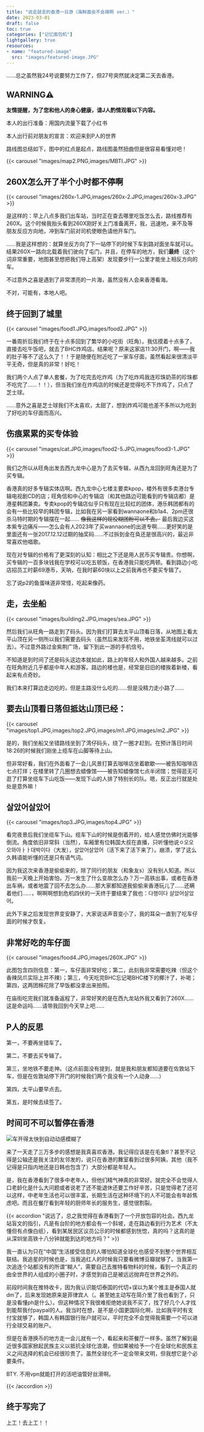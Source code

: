```yaml
---
title: "说走就走的香港一日游（海鲜面会不会辣啊 ver.）"
date: 2023-03-01
draft: false
toc: true
categories: ["记忆面包机"]
lightgallery: true
resources:
- name: "featured-image"
  src: "images/featured-image.JPG"
---
```


<!--
{{< carousel "images/cat3.jpg,images/cat2.jpg,images/cat1.jpg" >}}


-->

……总之虽然我24号说要努力工作了，但27号突然就决定第二天去香港。

## WARNING⚠️

**友情提醒，为了您和他人的身心健康，请J人酌情观看以下内容。**

本人的出行准备：用国内流量下载了小红书

本人出行前对朋友的宣言：欢迎来到P人的世界

路线图总结如下，图中的红点是起点，路线图虽然扭曲但是很容易看懂对吧！

{{< carousel "images/map2.PNG,images/MBTI.JPG" >}}

## 260X怎么开了半个小时都不停啊

{{< carousel "images/260x-1.JPG,images/260x-2.JPG,images/260x-3.JPG" >}}

是这样的：早上八点多我们出车站，当时正在查去哪里吃饭怎么去，路线推荐有260X。这个时候我抬头看到260X刚好关上门准备离开，我，迅速地，来不及等朋友反应方向地，冲到车门前对司机使眼色请他开车门。

……我是这样想的：就算坐反方向了下一站停下的时候下车到路对面坐车就可以。结果260X一路向北载着我们驶向了屯门，并且，在停车的地方，我们**最终**（这个词非常重要，地图甚至想把我们导上高架）发现要步行一公里才能坐上相反方向的车。

不过意外之喜是遇到了非常漂亮的一片海，虽然没有人会来香港看海。

不对，可能有，本地人吧。

## 终于回到了城里

{{< carousel "images/food1.JPG,images/food2.JPG" >}}

一番周折后我们终于在十点多回到了繁华的小吃街（旺角）。我估摸着十点多了，直接去吃午饭吧，就去了BHC炸鸡店。结果呢？原来这家店11:30开门，啊——我的肚子等不了这么久了！！于是随便在附近吃了一家车仔面，虽然看起来很清淡平平无奇，但是真的非常！好吃！

我们两个人点了单人套餐，为了吃完去吃炸鸡（为了吃炸鸡我连珍珠奶茶的珍珠都不吃完了……！！），但当我们坐在炸鸡店的时候还是觉得吃不下炸鸡了，只点了芝士球。

……意外之喜是芝士球我们不太喜欢，太甜了，想到炸鸡可能也差不多所以为吃到了好吃的车仔面而高兴。

## 伤痕累累的买专体验

{{< carousel "images/cat.JPG,images/food2-5.JPG,images/food3-1.JPG" >}}

我们之所以从旺角出发去西九龙中心是为了去买专辑，从西九龙回到旺角还是为了买专辑。

香港真的好多专辑实体店啊。西九龙中心七楼主要卖kpop，楼外有很多卖港台专辑电视剧CD的店；旺角信和中心的专辑店（和其他路边可能看到的专辑店都）是港星韩团兼卖。专卖kpop的专辑店似乎只有现在比较红的团体，港乐韩团都有的会有一些比较早的韩团专辑，比如我在另一家看到wannaone和b1a4、2pm还很杀马特时期的专辑摆在一起…… ~~像我这样的现役糊团粉可以不去。~~ 最后我边买这本紫专边痛斥——怎么会有人2023年了买wannaone的出道专啊……更好笑的是里面还有一张2017.12.12过期的抽奖码……不过拆到金在奂还是很高兴的，最近非常喜欢他唱歌。

现在对专辑的价格有了更深刻的认知：相比之下还是用人民币买专辑贵。你想啊，买专辑的一百多块钱我在学校可以吃五顿饭，在香港我只能吃两顿。看到路边小吃店招员工时薪69港币，天呐，在我时薪60块以上之前我再也不要买专辑了。

忘了说p2的鱼蛋味道非常怪，吃起来像药。

## 走，去坐船

{{< carousel "images/building2.JPG,images/sea.JPG" >}}

然后我们从旺角一路走到了码头。因为我们打算去太平山顶看日落，从地图上看太平山顶在另一侧所以我们需要去码头（虽然后来发现不用，地铁坐荃湾线就可以过去）。不过意外路过金紫荆广场，留下到此一游的手机信号。

不知道是到时间了还是码头这边本就如此，路上的年轻人和外国人越来越多。之前在旺角附近几乎都是中年人和游客。路边的楼也是，经常是旧旧的楼挨着新楼，看起来有点奇妙。

我们本来打算边走边吃的，但是主路没什么吃的……但是没精力走小路了……

## 要去山顶看日落但抵达山顶已经：

{{< carousel "images/top1.JPG,images/top2.JPG,images/m1.JPG,images/m2.JPG" >}}

是的，我们坐船又坐错路线坐到了湾仔码头，绕了一圈才赶到。在预计落日时间18:26的时候我们刚坐上缆车在山脚等待上山。

但非常好看，我们在外面看了一会儿风景打算去咖啡店坐着歇歇——被告知咖啡店七点打烊；在楼里转了几圈想去蜡像馆——被告知蜡像馆七点半闭馆；觉得逛无可逛了打算坐缆车下山吃饭——发现下山的人排了特别长的队。嗯，反正出行就是处处是意外嘛！

## 살았어살았어

{{< carousel "images/top3.JPG,images/top4.JPG" >}}

看完夜景后我们坐缆车下山。缆车下山的时候是倒着开的，给人感觉仿佛时光能够倒流。角度依旧非常斜（当然），车厢里有位韩国大叔在直播，只听懂他说ㅇ오오오와아ㅏㅏ대박이다（大发），살았어살았어（活下来了活下来了）。崩溃，学了这么久韩语能听懂的还是只有语气词。

因为我这次来香港是偷偷来的，除了同行的朋友（和象友s）没有别人知道。所以我前一天晚上开始害怕，万一发生了什么变故怎么办？万一高铁出事，或者在香港出车祸，或者地震了回不去怎么办……那大家都知道我偷偷来香港玩儿了……还瞒着他们……，啊啊啊想到危机四伏的一天终于要结束了我也：다행이다 살았어살았어。

此外下来之后发现世界变安静了，大家说话声音变小了，我的耳朵一直到了吃车仔面的时候才恢复。

## 非常好吃的车仔面

{{< carousel "images/food4.JPG,images/260X.JPG" >}}

此图包含四则信息：第一，车仔面非常好吃；第二，此刻我非常需要吃辣（但这个香辣凤爪实际上并不辣）；第三，今天吃完BHC忘记喝BHC楼下的椰汁了，补喝；第四，这两团棉花除了早饭都没拿出来拍照。

在庙街吃完我们就准备返程了，非常好笑的是在西九龙站外我又看到了260X……这是命运吗……请带我回到今天早上吧……

## P人的反思

第一，不要再坐错车了。

第二，不要去买专辑了。

第三，坐地铁不要走神。（这点前面没有提到，就是我和朋友都知道要在佐敦站下车，但是在佐敦站停下开门的时候我们两个竟没有一个人动身……）

第四，太平山要早点去。

第五，是时候去续签了。


## 时间可不可以暂停在香港

![](images/HK.JPG "车开得太快到自动动感模糊了")

来了一天走了三万多步的感想是我真喜欢香港。我记得应该是在毛象tl？甚至不记得是公轴还是我关注的友邻发的，说只在香港的舞室看到过很多阿姨，其他（我不记得是只指内地还是日韩也包含了）大部分都是年轻人。

是，我在香港看到了很多中老年人，但他们精气神真的非常好。就完全不会觉得人口老龄化是什么大问题或者说老了还不能退休还要工作好辛苦，只是觉得老了还可以这样，中老年生活也可以很丰富，长期生活在这种环境下的人不可能会有年龄焦虑吧。而且在餐厅看到年轻的厨师年长的服务生，感觉很割裂。

{{< accordion "说远了，总之我觉得在香港看到了一个开放包容的社会。西九龙站盲文的指引，凡是有台阶的地方都会有一个斜坡，走在路边看到行为艺术（不太懂但有点像白纸），看到某居民区议员公示的时候都感到恍惚，真的吗？这真的是从深圳坐高铁十八分钟就能到达的地方吗？" >}}

我一直认为只在“中国”生活接受信息的人哪怕知道全球化也感受不到整个世界相互联结。我追星的时候也是，当我追红人的时候我只要看微博豆瓣就够了。当我第一次追连个站都没有的所谓“糊人”，需要自己去推特看物料的时候，看到一个真正的由全世界的人组成的小圈子时，才感觉到自己是被远远抛弃在世界之外的。

前段时间我在推特收卡，因为我认识能切泰国的代切+误以为某个推主是泰国人就dm了，后来发现她原来是菲律宾人（。甚至她主动写在简介里了我也看到了，只是没看懂ph是什么）。但这种情况下我很难拒绝她说我不买了，找了好几个人才找到能帮我付paypal的人。我当时在想，是不是小国更国际化啊，比如我平时有支付宝就够了，韩国人有韩国银行账户就可以，平时完全不会觉得我需要一个可以进行全球交易的账户。

但是在香港换币的地方走一会儿就有一个，看起来和茶餐厅一样多。虽然了解到最近很多国家掀起民族主义以抵抗全球化浪潮，但如果被给予一个在全球化和民族主义之间选择的机会已经很珍贵了。虽然全球化不一定会带来文明，但我想它是个必要条件。

BTY. 不用vpn就能打开的活吧油管好丝滑啊。

{{< /accordion >}}

## 终于写完了

上工！去上工！！